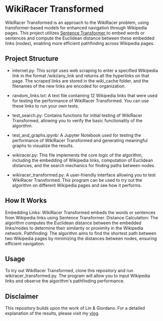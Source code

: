 # WikiRacer Transformed
WikiRacer Transformed is an approach to the WikiRacer problem, using transformer-based models for enhanced navigation through Wikipedia pages. This project utilizes [Sentence Transformer ](https://sbert.net/) to embed words or sentences and compute the Euclidean distance between these embedded links (nodes), enabling more efficient pathfinding across Wikipedia pages.

## Project Structure
* internet.py: This script uses web scraping to enter a specified Wikipedia link in the format /wiki/any_link and returns all the hyperlinks on that page. The scraped links are stored in the wiki_cache folder, and the filenames of the new links are encoded for organization.

* random_links.txt: A text file containing 12 Wikipedia links that were used for testing the performance of WikiRacer Transformed. You can use these links to run your own tests.

* test_search.py: Contains functions for initial testing of WikiRacer Transformed, allowing you to verify the basic functionality of the algorithm.

* test_and_graphs.ipynb: A Jupyter Notebook used for testing the performance of WikiRacer Transformed and generating meaningful graphs to visualize the results.

* wikiracer.py: This file implements the core logic of the algorithm, including the embedding of Wikipedia links, computation of Euclidean distances, and the search mechanics for finding paths between nodes.

* wikiracer_transformed.py: A user-friendly interface allowing you to test WikiRacer Transformed. This program can be used to try out the algorithm on different Wikipedia pages and see how it performs.

## How It Works
Embedding Links: WikiRacer Transformed embeds the words or sentences from Wikipedia links using Sentence Transformer.
Distance Calculation: The algorithm computes the Euclidean distance between the embedded links/nodes to determine their similarity or proximity in the Wikipedia network.
Pathfinding: The algorithm aims to find the shortest path between two Wikipedia pages by minimizing the distances between nodes, ensuring efficient navigation.
## Usage
To try out WikiRacer Transformed, clone this repository and run wikiracer_transformed.py. The program will allow you to input Wikipedia links and observe the algorithm's pathfinding performance.
## Disclaimer
This repository builds upon the work of Lin & Giordano. For a detailed explanation of the results, please visit my [vlog](https://franciscosanchez23t.wordpress.com/2024/10/01/wikiracer-transformed/).
